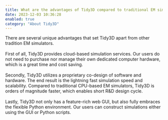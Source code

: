 ```yaml
---
title: What are the advantages of Tidy3D compared to traditional EM simulators?
date: 2023-12-03 10:36:28
enabled: true
category: "About Tidy3D"
---
```

<div><div>There are several unique advantages that set Tidy3D apart from other tradition EM simulators.</div><div> </div><div>First of all, Tidy3D provides cloud-based simulation services. Our users do not need to purchase nor manage their own dedicated computer hardware, which is a great time and cost saving.</div><div> </div><div>Secondly, Tidy3D utilizes a proprietary co-design of software and hardware. The end result is the lightning fast simulation speed and scalability. Compared to traditional CPU-based EM simulators, Tidy3D is orders of magnitude faster, which enables short R&amp;D design cycle.</div><div> </div><div>Lastly, Tidy3D not only has a feature-rich web GUI, but also fully embraces the flexible Python environment. Our users can construct simulations either using the GUI or Python scripts.</div></div>
